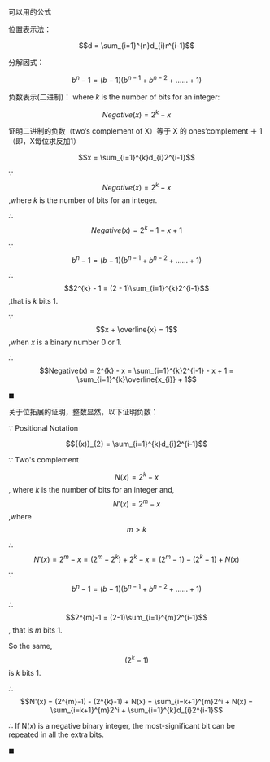 可以用的公式

位置表示法：  

$$d = \sum_{i=1}^{n}d_{i}r^{i-1}$$

分解因式：

$$b^{n}-1 = (b-1)(b^{n-1}+b^{n-2}+……+1)$$

负数表示(二进制)：
where $k$ is the number of bits for an integer:

$$Negative(x) = 2^{k} - x$$

证明二进制的负数（two‘s complement of X）等于 X 的 ones’complement ＋ 1（即，X每位求反加1）

$$x = \sum_{i=1}^{k}d_{i}2^{i-1}$$

$\because$ 
$$Negative(x) = 2^{k} - x$$,where $k$ is the number of bits for an integer.

$\therefore$ 
$$Negative(x) = 2^{k} - 1 - x + 1$$

$\because$ 
$$b^{n}-1 = (b-1)(b^{n-1}+b^{n-2}+……+1)$$

$\therefore$ 
$$2^{k} - 1 = (2 - 1)\sum_{i=1}^{k}2^{i-1}$$,that is $k$ bits 1.

$\because$ 
$$x + \overline{x} = 1$$,when $x$ is a binary number $0$ or $1$.

$\therefore$ 
$$Negative(x) = 2^{k} - x = \sum_{i=1}^{k}2^{i-1} - x + 1 = \sum_{i=1}^{k}\overline{x_{i}} + 1$$

$\blacksquare$


关于位拓展的证明，整数显然，以下证明负数：


$\because$ Positional Notation 

$${(x)}_{2} = \sum_{i=1}^{k}d_{i}2^{i-1}$$

$\because$ Two's complement 

$$N(x) = 2^{k} - x$$, where $k$ is the number of bits for an integer and,
$$N'(x) = 2^{m} - x$$,where $$m > k$$

$\therefore$ 
$$N'(x) = 2^{m} - x = (2^{m} - 2^{k}) + 2^{k} - x = (2^{m}-1) - (2^{k}-1) + N(x)$$

$\because$ 
$$b^{n}-1 = (b-1)(b^{n-1}+b^{n-2}+……+1)$$

$\therefore$ 
$$2^{m}-1 = (2-1)\sum_{i=1}^{m}2^{i-1}$$, that is $m$ bits $1$.

So the same, 
$$(2^{k}-1)$$ is $k$ bits $1$.

$\therefore$ 
$$N'(x) = (2^{m}-1) - (2^{k}-1) + N(x) = \sum_{i=k+1}^{m}2^i + N(x) = \sum_{i=k+1}^{m}2^i + \sum_{i=1}^{k}d_{i}2^{i-1}$$

$\therefore$ If N(x) is a negative binary integer, the most-significant bit can be repeated in all the extra bits.

$\blacksquare$